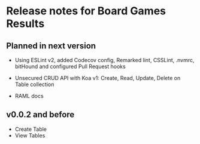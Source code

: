 Release notes for Board Games Results
====================================

Planned in next version
------------------

*   Using ESLint v2, added Codecov config, Remarked lint, CSSLint, .nvmrc,
    bitHound and configured Pull Request hooks

*   Unsecured CRUD API with Koa v1:
Create, Read, Update, Delete on Table collection

*   RAML docs

v0.0.2 and before
------------------

*   Create Table
*   View Tables
